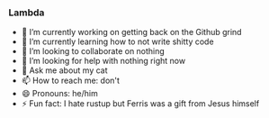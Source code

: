 ### Lambda

- 🔭 I’m currently working on getting back on the Github grind
- 🌱 I’m currently learning how to not write shitty code 
- 👯 I’m looking to collaborate on nothing
- 🤔 I’m looking for help with nothing right now
- 💬 Ask me about my cat
- 📫 How to reach me: don't
- 😄 Pronouns: he/him
- ⚡ Fun fact: I hate rustup but Ferris was a gift from Jesus himself

<!--
**lambda-san7/lambda-san7** is a ✨ _special_ ✨ repository because its `README.md` (this file) appears on your GitHub profile.

Here are some ideas to get you started:

- 🔭 I’m currently working on ...
- 🌱 I’m currently learning ...
- 👯 I’m looking to collaborate on ...
- 🤔 I’m looking for help with ...
- 💬 Ask me about ...
- 📫 How to reach me: ...
- 😄 Pronouns: ...
- ⚡ Fun fact: ...
-->
